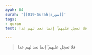```yaml
---
ayah: 84
surah: '[[019-Surah|سورة]]'
tags:
- quran
text: فلا تعجل عليهم ۖ إنما نعد لهم عدا

---
```

> فلا تعجل عليهم ۖ إنما نعد لهم عدا
